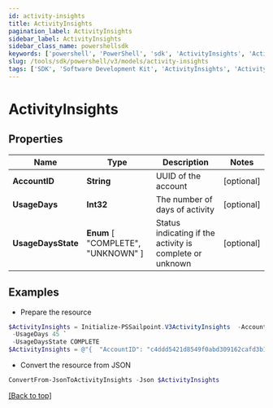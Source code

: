 ```yaml
---
id: activity-insights
title: ActivityInsights
pagination_label: ActivityInsights
sidebar_label: ActivityInsights
sidebar_class_name: powershellsdk
keywords: ['powershell', 'PowerShell', 'sdk', 'ActivityInsights', 'ActivityInsights'] 
slug: /tools/sdk/powershell/v3/models/activity-insights
tags: ['SDK', 'Software Development Kit', 'ActivityInsights', 'ActivityInsights']
---
```



# ActivityInsights

## Properties

Name | Type | Description | Notes
------------ | ------------- | ------------- | -------------
**AccountID** | **String** | UUID of the account | [optional] 
**UsageDays** | **Int32** | The number of days of activity | [optional] 
**UsageDaysState** |  **Enum** [  "COMPLETE",    "UNKNOWN" ] | Status indicating if the activity is complete or unknown | [optional] 

## Examples

- Prepare the resource
```powershell
$ActivityInsights = Initialize-PSSailpoint.V3ActivityInsights  -AccountID c4ddd5421d8549f0abd309162cafd3b1 `
 -UsageDays 45 `
 -UsageDaysState COMPLETE
$ActivityInsights = @"{  "AccountID": "c4ddd5421d8549f0abd309162cafd3b1", "UsageDays": "45", "UsageDaysState": "COMPLETE" }"@
```

- Convert the resource from JSON
```powershell
ConvertFrom-JsonToActivityInsights -Json $ActivityInsights
```


[[Back to top]](#) 

